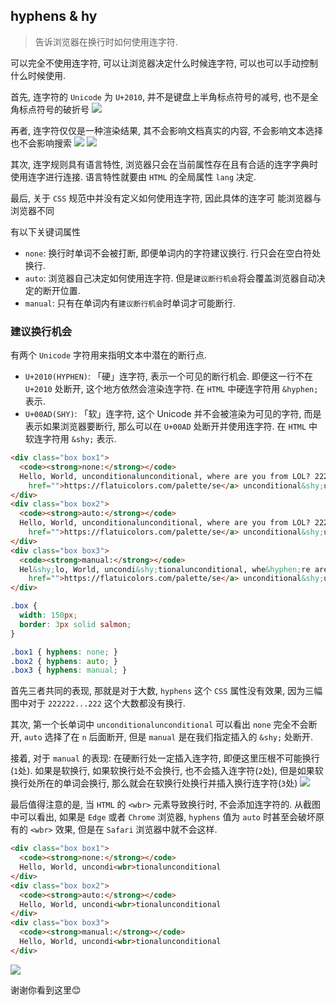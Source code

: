 ## hyphens & hy
> 告诉浏览器在换行时如何使用连字符. 

可以完全不使用连字符, 可以让浏览器决定什么时候连字符, 可以也可以手动控制什么时候使用.

首先, 连字符的 `Unicode` 为 `U+2010`, 并不是键盘上半角标点符号的减号, 也不是全角标点符号的破折号
![](../../image/Snipaste_2022-09-24_17-37-23.png)

再者, 连字符仅仅是一种渲染结果, 其不会影响文档真实的内容, 不会影响文本选择也不会影响搜索
![](../../image/Snipaste_2022-09-27_22-18-12.png)
![](../../image/Snipaste_2022-09-27_22-20-32.png)

其次, 连字规则具有语言特性, 浏览器只会在当前属性存在且有合适的连字字典时使用连字进行连接. 语言特性就要由 `HTML` 的全局属性 `lang` 决定.

最后, 关于 `CSS` 规范中并没有定义如何使用连字符, 因此具体的连字可   能浏览器与浏览器不同 

有以下关键词属性
- `none`: 换行时单词不会被打断, 即便单词内的字符建议换行. 行只会在空白符处换行.
- `auto`: 浏览器自己决定如何使用连字符. 但是`建议断行机会`将会覆盖浏览器自动决定的断开位置.
- `manual`: 只有在单词内有`建议断行机会`时单词才可能断行.

### 建议换行机会
有两个 `Unicode` 字符用来指明文本中潜在的断行点.
- `U+2010(HYPHEN)`: 「硬」连字符, 表示一个可见的断行机会. 即便这一行不在 `U+2010` 处断开, 这个地方依然会渲染连字符. 在 `HTML` 中硬连字符用 `&hyphen;` 表示.
- `U+00AD(SHY)`: 「软」连字符, 这个 Unicode 并不会被渲染为可见的字符, 而是表示如果浏览器要断行, 那么可以在 `U+00AD` 处断开并使用连字符. 在 `HTML` 中软连字符用 `&shy;` 表示.


```html
<div class="box box1">
  <code><strong>none:</strong></code>
  Hello, World, unconditionalunconditional, where are you from LOL? 222222222222222222222222 <a
    href="">https://flatuicolors.com/palette/se</a> unconditional&shy;unconditional
</div>
<div class="box box2">
  <code><strong>auto:</strong></code>
  Hello, World, unconditionalunconditional, where are you from LOL? 222222222222222222222222 <a
    href="">https://flatuicolors.com/palette/se</a> unconditional&shy;unconditional
</div>
<div class="box box3">
  <code><strong>manual:</strong></code>
  Hel&shy;lo, World, uncondi&shy;tionalunconditional, whe&hyphen;re are you from LOL? 222222222222222222222222 <a
    href="">https://flatuicolors.com/palette/se</a> unconditional&shy;unconditional
</div>
```
```css
.box {
  width: 150px;
  border: 3px solid salmon;
}

.box1 { hyphens: none; }
.box2 { hyphens: auto; }
.box3 { hyphens: manual; }
```

首先三者共同的表现, 那就是对于大数, `hyphens` 这个 `CSS` 属性没有效果, 因为三幅图中对于 `222222...222` 这个大数都没有换行.

其次, 第一个长单词中 `unconditionalunconditional` 可以看出 `none` 完全不会断开, `auto` 选择了在 `n` 后面断开, 但是 `manual` 是在我们指定插入的 `&shy;` 处断开.

接着, 对于 `manual` 的表现: 在硬断行处一定插入连字符, 即便这里压根不可能换行(`1`处). 如果是软换行, 如果软换行处不会换行, 也不会插入连字符(`2`处), 但是如果软换行处所在的单词会换行, 那么就会在软换行处换行并插入换行连字符(`3`处)
![](../../image/Snipaste_2022-10-04_11-01-38.png)

最后值得注意的是, 当 `HTML` 的 `<wbr>` 元素导致换行时, 不会添加连字符的. 从截图中可以看出, 如果是 `Edge` 或者 `Chrome` 浏览器, `hyphens` 值为 `auto` 时甚至会破坏原有的 `<wbr>` 效果, 但是在 `Safari` 浏览器中就不会这样.
```html
<div class="box box1">
  <code><strong>none:</strong></code>
  Hello, World, uncondi<wbr>tionalunconditional
</div>
<div class="box box2">
  <code><strong>auto:</strong></code>
  Hello, World, uncondi<wbr>tionalunconditional
</div>
<div class="box box3">
  <code><strong>manual:</strong></code>
  Hello, World, uncondi<wbr>tionalunconditional
</div>
```
![](../../image/Snipaste_2022-10-04_14-53-39.png)

谢谢你看到这里😊